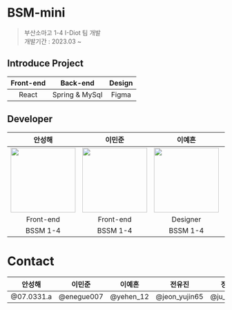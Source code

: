 BSM-mini
===
> 부산소마고 1-4 I-Diot 팀 개발  
> 개발기간 : 2023.03 ~

## Introduce Project

| Front-end | Back-end | Design |
|:---:|:---:|:---:|
|React|Spring & MySql|Figma|
  
## Developer

|안성해 | 이민준 | 이예흔 | 전유진 | 정홍섭 | 김동현 |  
|:---:|:---:|:---:|:---:|:---:|:---:|
|<img  src="https://avatars.githubusercontent.com/u/58692441?v=4"  width="150"  height="150"/>|<img  src="https://avatars.githubusercontent.com/u/127070837?v=4"  width="150"  height="150"/>|<img  src="https://avatars.githubusercontent.com/u/126836473?v=4"  width="150"  height="150"/>|<img  src="https://avatars.githubusercontent.com/u/121763556?v=4"  width="150"  height="150"/>|<img  src="https://avatars.githubusercontent.com/u/126876363?v=4"  width="150"  height="150"/>|<img src="https://avatars.githubusercontent.com/u/126876363?v=4"  width="150"  height="150"/> |
| Front-end | Front-end | Designer | Back-end | Back-end | Database |
|BSSM 1-4 | BSSM 1-4 | BSSM 1-4 | BSSM 1-4 | BSSM 1-4 | BSSM 1-4|


# Contact
| 안성해 | 이민준 | 이예흔 | 전유진 | 정홍섭 | 김동현 |
|---|---|---|---|---|---|
|@07.0331.a|@enegue007|@yehen_12|@jeon_yujin65|@ju_seop07| @ha2hi_zzx
